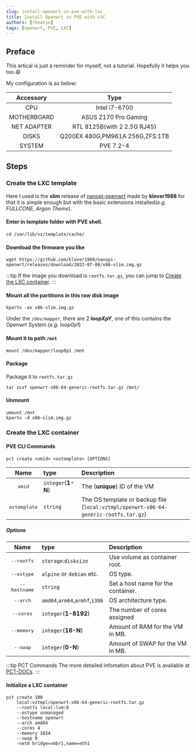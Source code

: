 ```yaml
---
slug: install-openwrt-in-pve-with-lxc
title: Install Openwrt in PVE with LXC
authors: [rheatin]
tags: [openwrt, PVE, LXC]
---
```


## Preface
This artical is just a reminder for myself, not a tutorial. Hopefully it helps you too.😄

My configuration is as below:

| Accessory   | Type                            |
|:-----------:|:-------------------------------:|
| CPU         | Intel i7-6700                   |
| MOTHERBOARD | ASUS Z170 Pro Gaming            |
| NET ADAPTER | RTL 8125B(with 2 2.5G RJ45)     |
| DISKS       | Q200EX 480G,PM961A 256G,ZFS:1TB |
| SYSTEM      | PVE 7.2-4                       |

## Steps

### Create the LXC template

Here I used is the **slim** release of [nanopi-openwrt](https://github.com/klever1988/nanopi-openwrt) made by **klever1988** for that it is simple enough but with the basic extensions installed(*e.g. FULLCONE, Argon Theme*).

#### Enter in template folder with PVE shell.

```shell
cd /var/lib/vz/template/cache/
```

#### Download the firmware you like

```shell
wget https://github.com/klever1988/nanopi-openwrt/releases/download/2022-07-08/x86-slim.img.gz
```
:::tip 
If the image you download is `rootfs.tar.gz`, you can jump to [Create the LXC container](#create-the-lxc-container).
:::
#### Mount all the partitions in this raw disk image

```shell
kpartx -av x86-slim.img.gz 
```

Under the `/dev/mapper`, there are 2 ***loopXpY***, one of this contains the Openwrt System.(*e.g. loop0p1*)

#### Mount it to path `/mnt`

```shell
mount /dev/mapper/loop0p1 /mnt
```

#### Package 
Package it to `rootfs.tar.gz`

```shell
tar zcvf openwrt-x86-64-generic-rootfs.tar.gz /mnt/
```

#### Unmount

```shell
umount /mnt
kpartx -d x86-slim.img.gz
```

### Create the LXC container

#### PVE CLI Commands

```shell
pct create <vmid> <ostemplate> [OPTIONS]
```
| Name | type | Description |
|:----:|:----|:------------|
| <kbd>vmid</kbd>| `integer`(**1-N**) | The (**unique**) ID of the VM |
| <kbd>ostemplate</kbd>| `string` | The OS template or backup file (`local:vztmpl/openwrt-x86-64-generic-rootfs.tar.gz`) |

##### Options

| Name | type | Description |
|:----:|:----|:------------|
| <kbd>--rootfs</kbd>| `storage`:`disksize` | Use volume as container root. |
| <kbd>--ostype</kbd>| `alpine` or `debian` etc. | OS type. |
| <kbd>--hostname</kbd>| `string` | Set a host name for the container. |
| <kbd>--arch</kbd>| `amd64`,`arm64`,`armhf`,`i386` | OS architecture type. |
| <kbd>--cores</kbd>| `integer`(**1-8192**) | The number of cores assigned |
| <kbd>--memory</kbd>| `integer`(**16-N**) | Amount of RAM for the VM in MB. |
| <kbd>--swap</kbd>| `integer`(**0-N**) | Amount of SWAP for the VM in MB. |

:::tip PCT Commands
The more detailed infomation about PVE is available at [PCT-DOCs](https://pve.proxmox.com/pve-docs/pct.1.html).
:::

#### Initialize a LXC container

```shell
pct create 100 
    local:vztmpl/openwrt-x86-64-generic-rootfs.tar.gz
    --rootfs local-lvm:8 
    --ostype unmanaged 
    --hostname openwrt 
    --arch amd64 
    --cores 4 
    --memory 1024 
    --swap 0 
    -net0 bridge=vmbr1,name=eth1
```


